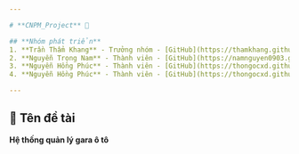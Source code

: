```yaml
---

# **CNPM_Project** 🚀  

## **Nhóm phát triển**  
1. **Trần Thẩm Khang** - Trưởng nhóm - [GitHub](https://thamkhang.github.io/)  
2. **Nguyễn Trọng Nam** - Thành viên - [GitHub](https://namnguyen0903.github.io/)    
3. **Nguyễn Hồng Phúc** - Thành viên - [GitHub](https://thongocxd.github.io/)    
4. **Nguyễn Hồng Phúc** - Thành viên - [GitHub](https://thongocxd.github.io/)    

---
```


## 📌 **Tên đề tài**  
**Hệ thống quản lý gara ô tô**  
